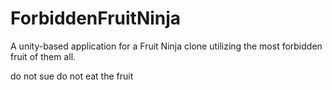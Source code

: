 # ForbiddenFruitNinja

A unity-based application for a Fruit Ninja clone utilizing the most forbidden fruit of them all.

do not sue do not eat the fruit
